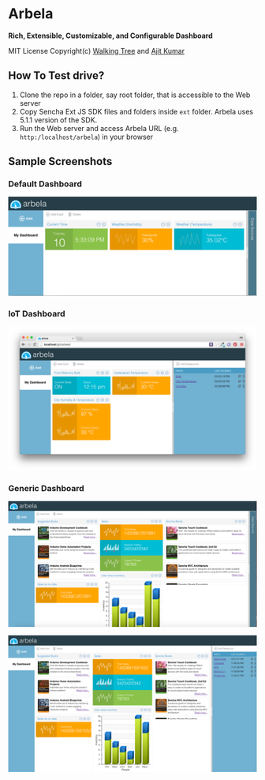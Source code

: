 # Arbela

**Rich, Extensible, Customizable, and Configurable Dashboard**

MIT License
Copyright(c) [Walking Tree](http://walkingtree.in) and [Ajit Kumar](https://github.com/ajit-kumar-azad)

## How To Test drive?
1. Clone the repo in a folder, say root folder, that is accessible to the Web server
2. Copy Sencha Ext JS SDK files and folders inside `ext` folder. Arbela uses 5.1.1 version of the SDK.
3. Run the Web server and access Arbela URL (e.g. `http:/localhost/arbela`) in your browser

## Sample Screenshots

### Default Dashboard

![Image 1](https://github.com/ajit-kumar-azad/arbela/blob/master/screenshots/image05.png)

### IoT Dashboard

![Image 2](https://github.com/ajit-kumar-azad/arbela/blob/master/screenshots/image04.png)

### Generic Dashboard

![Image 3](https://github.com/ajit-kumar-azad/arbela/blob/master/screenshots/image01.png)

![Image 4](https://github.com/ajit-kumar-azad/arbela/blob/master/screenshots/image02.png)
